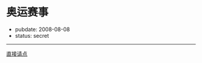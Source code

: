 # 奥运赛事

- pubdate: 2008-08-08
- status: secret

--------------------------




[直接请点](http://www.google.cn/ig/ifr?pid=china&url=http://www.google.com/ig/modules/china/olympics.xml&nocache=0&up_selectedTab=&upt_selectedTab=hidden&up_country=&upt_country=hidden&up_sport=&upt_sport=hidden&lang=zh-CN&country=cn&.lang=zh-CN&.country=cn&synd=gasp2&mid=408&ifpctok=7417250852895313870&parent=http://www.google.cn&extern_js=/extern_js/f/CgJlbhICdXMrMAs4ACwrMBA4ACwrMBI4ACwrMBM4ACw/zYieI_ujwr4.js)
